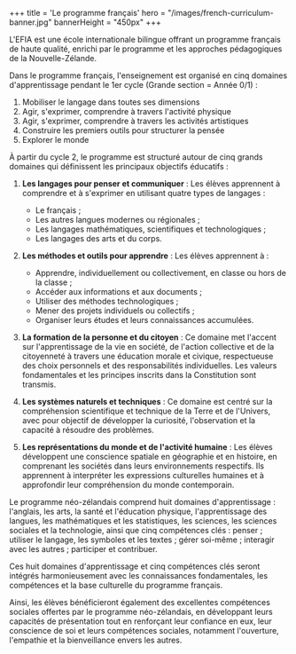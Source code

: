 +++
title = 'Le programme français'
hero = "/images/french-curriculum-banner.jpg"
bannerHeight = "450px"
+++

L'EFIA est une école internationale bilingue offrant un programme français de haute qualité, enrichi par le programme et les approches pédagogiques de la Nouvelle-Zélande.

Dans le programme français, l'enseignement est organisé en cinq domaines d'apprentissage pendant le 1er cycle (Grande section = Année 0/1) :

1. Mobiliser le langage dans toutes ses dimensions
2. Agir, s'exprimer, comprendre à travers l'activité physique
3. Agir, s'exprimer, comprendre à travers les activités artistiques
4. Construire les premiers outils pour structurer la pensée
5. Explorer le monde

À partir du cycle 2, le programme est structuré autour de cinq grands domaines qui définissent les principaux objectifs éducatifs :

1. **Les langages pour penser et communiquer** : Les élèves apprennent à comprendre et à s'exprimer en utilisant quatre types de langages :

   - Le français ;
   - Les autres langues modernes ou régionales ;
   - Les langages mathématiques, scientifiques et technologiques ;
   - Les langages des arts et du corps.

2. **Les méthodes et outils pour apprendre** : Les élèves apprennent à :

   - Apprendre, individuellement ou collectivement, en classe ou hors de la classe ;
   - Accéder aux informations et aux documents ;
   - Utiliser des méthodes technologiques ;
   - Mener des projets individuels ou collectifs ;
   - Organiser leurs études et leurs connaissances accumulées.

3. **La formation de la personne et du citoyen** : Ce domaine met l'accent sur l'apprentissage de la vie en société, de l'action collective et de la citoyenneté à travers une éducation morale et civique, respectueuse des choix personnels et des responsabilités individuelles. Les valeurs fondamentales et les principes inscrits dans la Constitution sont transmis.

4. **Les systèmes naturels et techniques** : Ce domaine est centré sur la compréhension scientifique et technique de la Terre et de l'Univers, avec pour objectif de développer la curiosité, l'observation et la capacité à résoudre des problèmes.

5. **Les représentations du monde et de l'activité humaine** : Les élèves développent une conscience spatiale en géographie et en histoire, en comprenant les sociétés dans leurs environnements respectifs. Ils apprennent à interpréter les expressions culturelles humaines et à approfondir leur compréhension du monde contemporain.

Le programme néo-zélandais comprend huit domaines d'apprentissage : l'anglais, les arts, la santé et l'éducation physique, l'apprentissage des langues, les mathématiques et les statistiques, les sciences, les sciences sociales et la technologie, ainsi que cinq compétences clés : penser ; utiliser le langage, les symboles et les textes ; gérer soi-même ; interagir avec les autres ; participer et contribuer.

Ces huit domaines d'apprentissage et cinq compétences clés seront intégrés harmonieusement avec les connaissances fondamentales, les compétences et la base culturelle du programme français.

Ainsi, les élèves bénéficieront également des excellentes compétences sociales offertes par le programme néo-zélandais, en développant leurs capacités de présentation tout en renforçant leur confiance en eux, leur conscience de soi et leurs compétences sociales, notamment l'ouverture, l'empathie et la bienveillance envers les autres.
